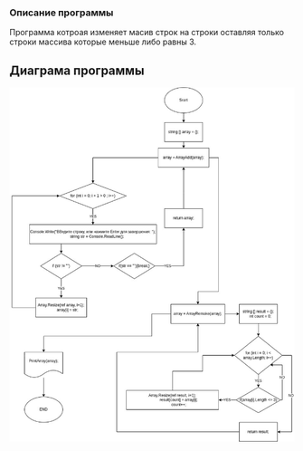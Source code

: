 ### Описание программы ###
Программа котроая изменяет масив строк на строки оставляя только строки массива которые меньше либо равны 3.
## Диаграма программы ##
![Диаграма программы](ArrayRemakeDiagram.jpg)